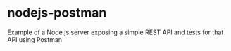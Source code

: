 # nodejs-postman
Example of a Node.js server exposing a simple REST API and tests for that API using Postman
